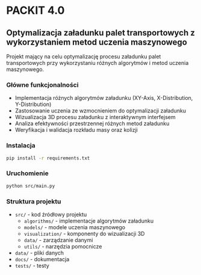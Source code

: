 # PACKIT 4.0

## Optymalizacja załadunku palet transportowych z wykorzystaniem metod uczenia maszynowego

Projekt mający na celu optymalizację procesu załadunku palet transportowych przy wykorzystaniu różnych algorytmów i metod uczenia maszynowego.

### Główne funkcjonalności

- Implementacja różnych algorytmów załadunku (XY-Axis, X-Distribution, Y-Distribution)
- Zastosowanie uczenia ze wzmocnieniem do optymalizacji załadunku
- Wizualizacja 3D procesu załadunku z interaktywnym interfejsem
- Analiza efektywności przestrzennej różnych metod załadunku
- Weryfikacja i walidacja rozkładu masy oraz kolizji

### Instalacja

```bash
pip install -r requirements.txt
```

### Uruchomienie

```bash
python src/main.py
```

### Struktura projektu

- `src/` - kod źródłowy projektu
  - `algorithms/` - implementacje algorytmów załadunku
  - `models/` - modele uczenia maszynowego
  - `visualization/` - komponenty do wizualizacji 3D
  - `data/` - zarządzanie danymi
  - `utils/` - narzędzia pomocnicze
- `data/` - pliki danych
- `docs/` - dokumentacja
- `tests/` - testy 